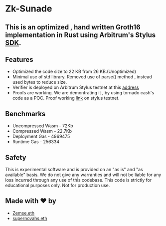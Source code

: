 # Zk-Sunade
## This is an optimized , hand written Groth16 implementation in Rust using Arbitrum's Stylus [SDK](https://docs.arbitrum.io/stylus/stylus-quickstart).


## Features
- Optimized the code size to 22 KB from 26 KB.(Unoptimized)
- Minimal use of std library. Removed use of parse() method , instead used bytes to reduce size.
- Verifier is deployed on Arbitrum Stylus testnet at this [address](https://stylus-testnet-explorer.arbitrum.io/address/0x921541EeE40927601E66DbF1cD20eFA2476A97D0/contracts#address-tabs)
- Proofs are working. We are demontrating it , by using tornado cash's code as a POC. Proof working [link](https://stylus-testnet-explorer.arbitrum.io/tx/0x7ca1690c7706983a6052175bc8955937880de8b7acfa0736558fd5d701f5d36f) on stylus testnet.

## Benchmarks
- Uncompressed Wasm - 72Kb
- Compressed Wasm - 22.7Kb
- Deployment Gas - 4969475
- Runtime Gas - 256334
  

## Safety
This is experimental software and is provided on an "as is" and "as available" basis.
We do not give any warranties and will not be liable for any loss incurred through any use of this codebase.
This code is strictly for educational purposes only. Not for production use.


## Made with ❤️ by 

- [Zemse.eth](https://github.com/zemse)
- [supernovahs.eth](https://github.com/supernovahs)
